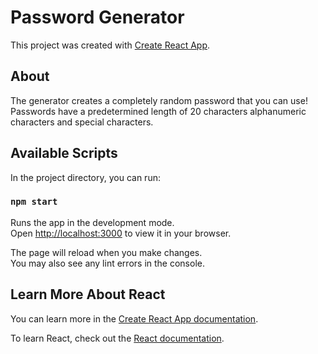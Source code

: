 # Password Generator

This project was created with [Create React App](https://github.com/facebook/create-react-app).

## About

The generator creates a completely random password that you can use! Passwords have a predetermined length of 20 characters alphanumeric characters and special characters.  

## Available Scripts

In the project directory, you can run:

### `npm start`

Runs the app in the development mode.\
Open [http://localhost:3000](http://localhost:3000) to view it in your browser.

The page will reload when you make changes.\
You may also see any lint errors in the console.

## Learn More About React

You can learn more in the [Create React App documentation](https://facebook.github.io/create-react-app/docs/getting-started).

To learn React, check out the [React documentation](https://reactjs.org/).


